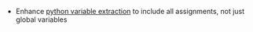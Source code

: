 * Enhance [python variable extraction](python/content-extraction) to include all assignments, not just global variables
